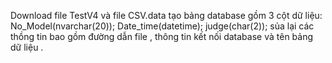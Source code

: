 Download file TestV4 và file CSV.data
tạo bảng database gồm 3 cột dữ liệu: No_Model(nvarchar(20)); Date_time(datetime); judge(char(2));
sủa lại các thồng tin bao gồm đường dẫn file , thông tin kết nối database và tên bảng dữ liệu .
